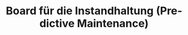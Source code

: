 ---
layout: article
title: Board für die Instandhaltung (Predictive Maintenance)
description: 
  - Dieses Templates ist für die Instandhaltung. Es zeigt auf der linken Seite die Zeiten die eine Maschine ohne Fehler läuft und in welchen Zeitraum ein Fehler erwartet wird. Darunter befinden sich die aktuellen Sensordaten aus der jeweiligen Linie wie Temperatur oder Vibrationen. Auf der rechten Seite gibt es noch eine aktuelle Liste der heutigen Audits bzw. eine Liste mit zukünftigen Aufträgen.
lang: de
weight: 2000
isDraft: true
ref: Predictive-Maintenance-Board
category:
  - Empfohlen
  - Logistik
  - Lager
  - KPI
image: Predictive-Maintenance-Board.png
image_thumbnail: Predictive-Maintenance-Board_thumbnail.png
download: Predictive-Maintenance-Board.pbmx
overview_description:
overview_benefits:
overview_data_sources:
---